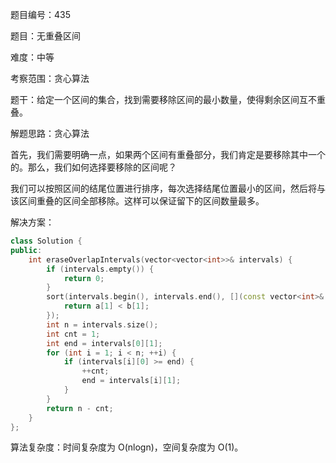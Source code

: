 题目编号：435

题目：无重叠区间

难度：中等

考察范围：贪心算法

题干：给定一个区间的集合，找到需要移除区间的最小数量，使得剩余区间互不重叠。

解题思路：贪心算法

首先，我们需要明确一点，如果两个区间有重叠部分，我们肯定是要移除其中一个的。那么，我们如何选择要移除的区间呢？

我们可以按照区间的结尾位置进行排序，每次选择结尾位置最小的区间，然后将与该区间重叠的区间全部移除。这样可以保证留下的区间数量最多。

解决方案：

```cpp
class Solution {
public:
    int eraseOverlapIntervals(vector<vector<int>>& intervals) {
        if (intervals.empty()) {
            return 0;
        }
        sort(intervals.begin(), intervals.end(), [](const vector<int>& a, const vector<int>& b) {
            return a[1] < b[1];
        });
        int n = intervals.size();
        int cnt = 1;
        int end = intervals[0][1];
        for (int i = 1; i < n; ++i) {
            if (intervals[i][0] >= end) {
                ++cnt;
                end = intervals[i][1];
            }
        }
        return n - cnt;
    }
};
```

算法复杂度：时间复杂度为 O(nlogn)，空间复杂度为 O(1)。